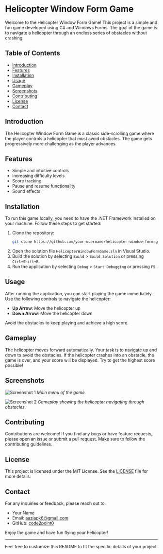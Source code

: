 # Helicopter Window Form Game

Welcome to the Helicopter Window Form Game! This project is a simple and fun game developed using C# and Windows Forms. The goal of the game is to navigate a helicopter through an endless series of obstacles without crashing.

## Table of Contents

- [Introduction](#introduction)
- [Features](#features)
- [Installation](#installation)
- [Usage](#usage)
- [Gameplay](#gameplay)
- [Screenshots](#screenshots)
- [Contributing](#contributing)
- [License](#license)
- [Contact](#contact)

## Introduction

The Helicopter Window Form Game is a classic side-scrolling game where the player controls a helicopter that must avoid obstacles. The game gets progressively more challenging as the player advances.

## Features

- Simple and intuitive controls
- Increasing difficulty levels
- Score tracking
- Pause and resume functionality
- Sound effects

## Installation

To run this game locally, you need to have the .NET Framework installed on your machine. Follow these steps to get started:

1. Clone the repository:
    ```bash
    git clone https://github.com/your-username/helicopter-window-form-game.git
    ```
2. Open the solution file `HelicopterWindowFormGame.sln` in Visual Studio.
3. Build the solution by selecting `Build` > `Build Solution` or pressing `Ctrl+Shift+B`.
4. Run the application by selecting `Debug` > `Start Debugging` or pressing `F5`.

## Usage

After running the application, you can start playing the game immediately. Use the following controls to navigate the helicopter:

- **Up Arrow**: Move the helicopter up
- **Down Arrow**: Move the helicopter down

Avoid the obstacles to keep playing and achieve a high score.

## Gameplay

The helicopter moves forward automatically. Your task is to navigate up and down to avoid the obstacles. If the helicopter crashes into an obstacle, the game is over, and your score will be displayed. Try to get the highest score possible!

## Screenshots

![Screenshot 1](.screenshots/screenshot1.png)
*Main menu of the game.*

![Screenshot 2](.screenshots/screenshot2.png)
*Gameplay showing the helicopter navigating through obstacles.*

## Contributing

Contributions are welcome! If you find any bugs or have feature requests, please open an issue or submit a pull request. Make sure to follow the contributing guidelines.

## License

This project is licensed under the MIT License. See the [LICENSE](LICENSE) file for more details.

## Contact

For any inquiries or feedback, please reach out to:

- Your Name
- Email: aaziapk6@gmail.com
- GitHub: [code2point0](https://github.com/code2point0)

Enjoy the game and have fun flying your helicopter!

---

Feel free to customize this README to fit the specific details of your project.
